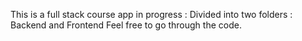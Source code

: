 This is a full stack course app in progress : Divided into two folders : Backend and Frontend Feel free to go through the code.